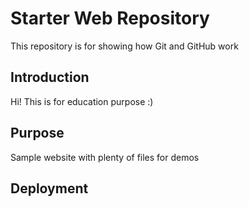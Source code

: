 # Starter Web Repository

This repository is for showing how Git and GitHub work

## Introduction

Hi! This is for education purpose :)

## Purpose

Sample website with plenty of files for demos

## Deployment

